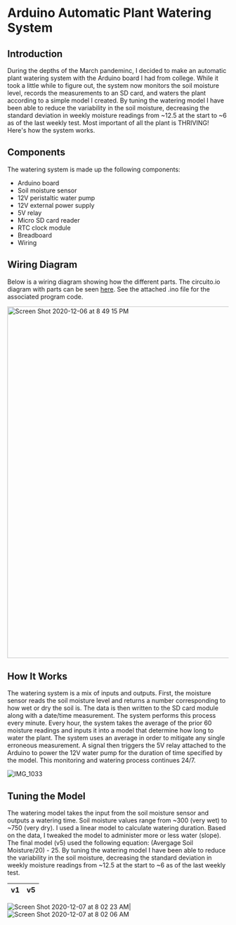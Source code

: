 # Arduino Automatic Plant Watering System

## Introduction

During the depths of the March pandeminc, I decided to make an automatic plant watering system with the Arduino board I had from college. 
While it took a little while to figure out, the system now monitors the soil moisture level, records the measurements to an SD card, and waters the plant according to a simple model I created. By tuning the watering model I have been able to reduce the variability in the soil moisture,  decreasing the standard deviation in weekly moisture readings from ~12.5 at the start to ~6 as of the last weekly test. Most important of all the plant is THRIVING! Here's how the system works. 

## Components 

The watering system is made up the following components:
* Arduino board
* Soil moisture sensor
* 12V peristaltic water pump
* 12V external power supply
* 5V relay
* Micro SD card reader 
* RTC clock module
* Breadboard
* Wiring

## Wiring Diagram

Below is a wiring diagram showing how the different parts. The circuito.io diagram with parts can be seen [here](https://www.circuito.io/static/reply/index.html?solutionId=5fcd85eab1558400300adb81&solutionPath=storage.circuito.io). See the attached .ino file for the associated program code. 

<img width="801" alt="Screen Shot 2020-12-06 at 8 49 15 PM" src="https://user-images.githubusercontent.com/33380363/101301377-a8ed1100-3806-11eb-9548-59c4a4611fc8.png">


## How It Works

The watering system is a mix of inputs and outputs. First, the moisture sensor reads the soil moisture level and returns a number corresponding to how wet or dry the soil is. The data is then written to the SD card module along with a date/time measurement. The system performs this process every minute. Every hour, the system takes the average of the prior 60 moisture readings and inputs it into a model that determine how long to water the plant. The system uses an average in order to mitigate any single erroneous measurement. A signal then triggers the 5V relay attached to the Arduino to power the 12V water pump for the duration of time specified by the model. This monitoring and watering process continues 24/7. 

![IMG_1033](https://user-images.githubusercontent.com/33380363/101300559-fddb5800-3803-11eb-8e5c-2bd2ec7471b0.JPG)


## Tuning the Model

The watering model takes the input from the soil moisture sensor and outputs a watering time. Soil moisture values range from ~300 (very wet) to ~750 (very dry). I used a linear model to calculate watering duration. Based on the data, I tweaked the model to administer more or less water (slope). The final model (v5) used the following equation: (Avergage Soil Moisture/20) - 25. By tuning the watering model I have been able to reduce the variability in the soil moisture,  decreasing the standard deviation in weekly moisture readings from ~12.5 at the start to ~6 as of the last weekly test.

v1            |  v5
:-------------------------:|:-------------------------:

![Screen Shot 2020-12-07 at 8 02 23 AM](https://user-images.githubusercontent.com/33380363/101354072-9274a300-3862-11eb-9d32-59b24aafafcb.png)|![Screen Shot 2020-12-07 at 8 02 06 AM](https://user-images.githubusercontent.com/33380363/101354080-943e6680-3862-11eb-9d8b-5d90c3c31b2a.png)
